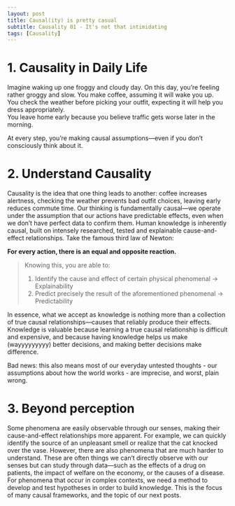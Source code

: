 ```yaml
---
layout: post
title: Causal(ity) is pretty casual
subtitle: Causality 01 - It's not that intimidating
tags: [Causality]
---
```


# 1. Causality in Daily Life

Imagine waking up one froggy and cloudy day. On this day, you’re feeling rather groggy and slow. 
You make coffee, assuming it will wake you up.   
You check the weather before picking your outfit, expecting it will help you dress appropriately.   
You leave home early because you believe traffic gets worse later in the morning.   

At every step, you’re making causal assumptions—even if you don’t consciously think about it.

# 2. Understand Causality

Causality is the idea that one thing leads to another: coffee increases alertness, checking the weather prevents bad outfit choices, leaving early reduces commute time. Our thinking is fundamentally causal—we operate under the assumption that our actions have predictable effects, even when we don’t have perfect data to confirm them.
Human knowledge is inherently causal, built on intensely researched, tested and explainable cause-and-effect relationships. Take the famous third law of Newton:

**For every action, there is an equal and opposite reaction.**  

> Knowing this, you are able to:
> 1. Identify the cause and effect of certain physical phenomenal -> Explainability
> 2. Predict precisely the result of the aforementioned phenomenal -> Predictability 

In essence, what we accept as knowledge is nothing more than a collection of true causal relationships—causes that reliably produce their effects. Knowledge is valuable because learning a true causal relationship is difficult and expensive, and because having knowledge helps us make (wayyyyyyyyy) better decisions, and making better decisions make difference.  

Bad news: this also means most of our everyday untested thoughts - our assumptions about how the world works - are imprecise, and worst, plain wrong.

# 3. Beyond perception

Some phenomena are easily observable through our senses, making their cause-and-effect relationships more apparent. For example, we can quickly identify the source of an unpleasant smell or realize that the cat knocked over the vase. However, there are also phenomena that are much harder to understand. These are often things we can’t directly observe with our senses but can study through data—such as the effects of a drug on patients, the impact of welfare on the economy, or the causes of a disease.
For phenomena that occur in complex contexts, we need a method to develop and test hypotheses in order to build knowledge. This is the focus of many causal frameworks, and the topic of our next posts.
